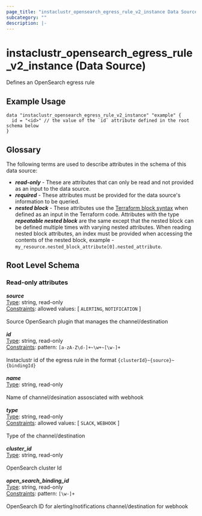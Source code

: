 ```yaml
---
page_title: "instaclustr_opensearch_egress_rule_v2_instance Data Source - terraform-provider-instaclustr"
subcategory: ""
description: |-
---
```


# instaclustr_opensearch_egress_rule_v2_instance (Data Source)
Defines an OpenSearch egress rule
## Example Usage
```
data "instaclustr_opensearch_egress_rule_v2_instance" "example" { 
  id = "<id>" // the value of the `id` attribute defined in the root schema below
}
```
## Glossary
The following terms are used to describe attributes in the schema of this data source:
- **_read-only_** - These are attributes that can only be read and not provided as an input to the data source.
- **_required_** - These attributes must be provided for the data source's information to be queried.
- **_nested block_** - These attributes use the [Terraform block syntax](https://www.terraform.io/language/attr-as-blocks) when defined as an input in the Terraform code. Attributes with the type **_repeatable nested block_** are the same except that the nested block can be defined multiple times with varying nested attributes. When reading nested block attributes, an index must be provided when accessing the contents of the nested block, example - `my_resource.nested_block_attribute[0].nested_attribute`.
## Root Level Schema
### Read-only attributes
*___source___*<br>
<ins>Type</ins>: string, read-only<br>
<ins>Constraints</ins>: allowed values: [ `ALERTING`, `NOTIFICATION` ]<br><br>Source OpenSearch plugin that manages the channel/destination<br><br>
*___id___*<br>
<ins>Type</ins>: string, read-only<br>
<ins>Constraints</ins>: pattern: `[a-zA-Z\d-]+~\w+~[\w-]+`<br><br>Instaclustr id of the egress rule in the format `{clusterId}~{source}~{bindingId}`<br><br>
*___name___*<br>
<ins>Type</ins>: string, read-only<br>
<br>Name of channel/desination assosciated with webhook<br><br>
*___type___*<br>
<ins>Type</ins>: string, read-only<br>
<ins>Constraints</ins>: allowed values: [ `SLACK`, `WEBHOOK` ]<br><br>Type of the channel/destination<br><br>
*___cluster_id___*<br>
<ins>Type</ins>: string, read-only<br>
<br>OpenSearch cluster Id<br><br>
*___open_search_binding_id___*<br>
<ins>Type</ins>: string, read-only<br>
<ins>Constraints</ins>: pattern: `[\w-]+`<br><br>OpenSearch ID for alerting/notifications channel/destination for webhook<br><br>
